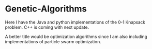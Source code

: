 # Genetic-Algorithms

Here I have the Java and python implementations of the 0-1 Knapsack problem. C++ is coming with next update.

A better title would be optimization algorithms since I am also including implementations of particle swarm optimization.
